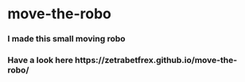 # move-the-robo
<h3>I made this small moving robo<h3/>
  Have a look here https://zetrabetfrex.github.io/move-the-robo/
